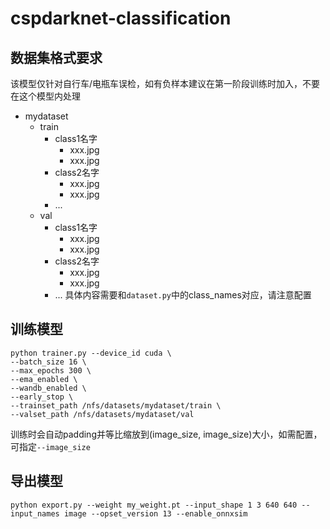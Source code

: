 # cspdarknet-classification

## 数据集格式要求
该模型仅针对自行车/电瓶车误检，如有负样本建议在第一阶段训练时加入，不要在这个模型内处理
- mydataset
    - train
        - class1名字
            - xxx.jpg
            - xxx.jpg
        - class2名字
            - xxx.jpg
            - xxx.jpg
        - ...
    - val
        - class1名字
            - xxx.jpg
            - xxx.jpg
        - class2名字
            - xxx.jpg
            - xxx.jpg
        - ...
具体内容需要和`dataset.py`中的class_names对应，请注意配置

## 训练模型
```shell
python trainer.py --device_id cuda \
--batch_size 16 \
--max_epochs 300 \
--ema_enabled \
--wandb_enabled \
--early_stop \
--trainset_path /nfs/datasets/mydataset/train \
--valset_path /nfs/datasets/mydataset/val
```
训练时会自动padding并等比缩放到(image_size, image_size)大小，如需配置，可指定`--image_size`

## 导出模型
```shell
python export.py --weight my_weight.pt --input_shape 1 3 640 640 --input_names image --opset_version 13 --enable_onnxsim
```
